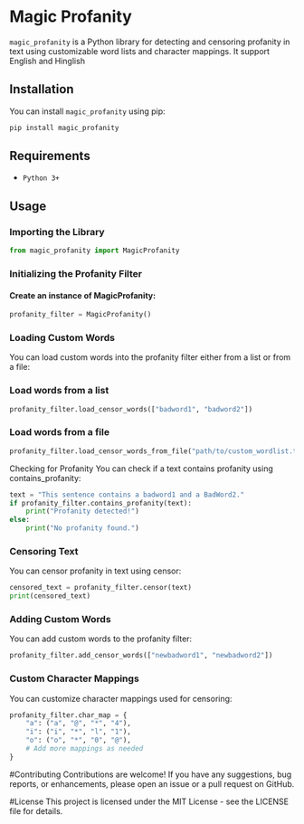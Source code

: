 # Magic Profanity

`magic_profanity` is a Python library for detecting and censoring profanity in text using customizable word lists and character mappings. It support English and Hinglish

## Installation

You can install `magic_profanity` using pip:

```python
pip install magic_profanity
```

## Requirements

- `Python 3+`

## Usage

### Importing the Library

```python
from magic_profanity import MagicProfanity
```
### Initializing the Profanity Filter

#### Create an instance of MagicProfanity:
```python
profanity_filter = MagicProfanity()
```

### Loading Custom Words
You can load custom words into the profanity filter either from a list or from a file:

### Load words from a list
```python
profanity_filter.load_censor_words(["badword1", "badword2"])
```
### Load words from a file
```python
profanity_filter.load_censor_words_from_file("path/to/custom_wordlist.txt")
```

Checking for Profanity
You can check if a text contains profanity using contains_profanity:

```python
text = "This sentence contains a badword1 and a BadWord2."
if profanity_filter.contains_profanity(text):
    print("Profanity detected!")
else:
    print("No profanity found.")
```    

### Censoring Text
You can censor profanity in text using censor:

```python 
censored_text = profanity_filter.censor(text)
print(censored_text)
```

### Adding Custom Words
You can add custom words to the profanity filter:

```python 
profanity_filter.add_censor_words(["newbadword1", "newbadword2"])
```

### Custom Character Mappings
You can customize character mappings used for censoring:

```python
profanity_filter.char_map = {
    "a": ("a", "@", "*", "4"),
    "i": ("i", "*", "l", "1"),
    "o": ("o", "*", "0", "@"),
    # Add more mappings as needed
}
```

#Contributing
Contributions are welcome! If you have any suggestions, bug reports, or enhancements, please open an issue or a pull request on GitHub.

#License
This project is licensed under the MIT License - see the LICENSE file for details.




